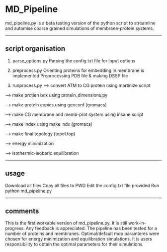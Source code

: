 # MD_Pipeline

md_pipeline.py is a beta testing version of the python script to streamline and 
automise coarse grained simulations of membrane-protein systems.

--------------------------------------------------------------------------------
 script organisation
--------------------------------------------------------------------------------

1. parse_options.py
Parsing the config.txt file for input options 

2. preprocess.py
Orienting proteins for embedding in membrane is implemented 
Preprocessing PDB file & making DSSP file

3. runprocess.py
--> convert ATM to CG protein using martinize script

--> make protien box using protein_dimensions.py

--> make protein copies using genconf (gromacs)

--> make CG membrane and memb-prot system using insane script

--> make index using make_ndx (gromacs)

--> make final topology (topol.top)

--> energy minimization

--> isothermic-isobaric equilibration

--------------------------------------------------------------------------------
 usage
--------------------------------------------------------------------------------

Download all files
Copy all files to PWD
Edit the config.txt file provided
Run python md_pipeline.py

--------------------------------------------------------------------------------
 comments
--------------------------------------------------------------------------------

This is the first workable version of md_pipeline.py. It is still work-in-progress. Any feedback is appreciated.
The pipeline has been tested for a number of proteins and membranes.
Optimal/default mdp paramteres were chosen for energy minimization and equilibration simulations.
It is users responsibility to obtain the optimal parameters for their simulations.


